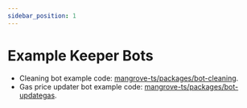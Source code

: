 ```yaml
---
sidebar_position: 1
---
```


# Example Keeper Bots
* Cleaning bot example code: [mangrove-ts/packages/bot-cleaning](https://github.com/mangrovedao/mangrove-ts/tree/master/packages/bot-cleaning).
* Gas price updater bot example code: [mangrove-ts/packages/bot-updategas](https://github.com/mangrovedao/mangrove-ts/tree/master/packages/bot-updategas).

